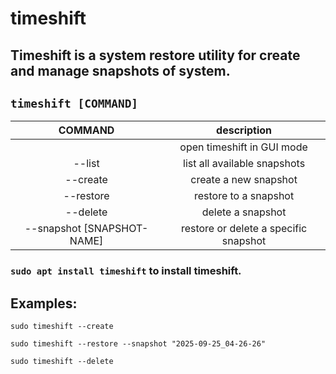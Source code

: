 # timeshift

Timeshift is a system restore utility for create and manage snapshots of system.
---

` timeshift [COMMAND] `
---

| **COMMAND** | description |
|:---:|:---:|
| | open timeshift in GUI mode |
| --list | list all available snapshots |
| --create | create a new snapshot |
| --restore | restore to a snapshot |
| --delete | delete a snapshot |
| --snapshot [SNAPSHOT-NAME] | restore or delete a specific snapshot |

### ` sudo apt install timeshift ` to install timeshift.

## Examples:
` sudo timeshift --create `

` sudo timeshift --restore --snapshot "2025-09-25_04-26-26" `

` sudo timeshift --delete `